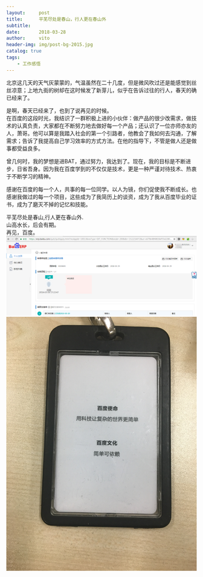 ```yaml
---
layout:     post
title:      平芜尽处是春山，行人更在春山外
subtitle:   
date:       2018-03-28
author:     vito
header-img: img/post-bg-2015.jpg
catalog: true
tags:
    - 工作感悟
---
```


北京这几天的天气灰蒙蒙的，气温虽然在二十几度，但是微风吹过还是能感觉到丝丝凉意；上地九街的树却在这时候发了新芽儿，似乎在告诉过往的行人，春天的确已经来了。  

是啊，春天已经来了，也到了说再见的时候。    
 在百度的这段时光，我结识了一群积极上进的小伙伴：做产品的很少改需求，做技术的认真负责，大家都在不断努力地去做好每一个产品；还认识了一位亦师亦友的人，萧哥。他可以算是我踏入社会的第一个引路者，他教会了我如何去沟通，了解需求；告诉了我提高自己学习效率的方式方法。在他的指导下，不管是做人还是做事都受益良多。  

 曾几何时，我的梦想是进BAT，通过努力，我达到了。现在，我的目标是不断进步，日省吾身。因为我在百度学到的不仅仅是技术，更是一种严谨对待技术、热衷于不断学习的精神。  

  感谢在百度的每一个人，共事的每一位同学。以人为镜，你们促使我不断成长。也感谢我做过的每一个项目，这些成为了我简历上的谈资，成为了我从百度毕业的证书，成为了磨灭不掉的记忆和技能。  

  平芜尽处是春山,行人更在春山外.  
  山高水长，后会有期。  
  再见，百度。
  ![SeeYouAgain](/img/see-you-baidu.png)
  ![MyOwnCard](/img/baidu-card.png)
